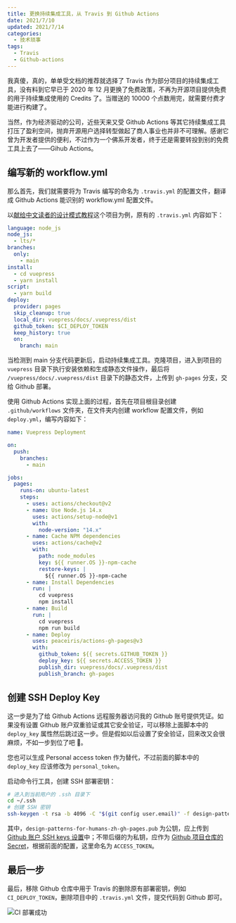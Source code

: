 ```yaml
---
title: 更换持续集成工具，从 Travis 到 Github Actions
date: 2021/7/10
updated: 2021/7/14
categories:
  - 技术琐事
tags:
  - Travis
  - Github-actions
---
```


我真傻，真的，单单受文档的推荐就选择了 Travis 作为部分项目的持续集成工具，没有料到它早已于 2020 年 12 月更换了免费政策，不再为开源项目提供免费的用于持续集成使用的 Credits 了。当赠送的 10000 个点数用完，就需要付费才能进行构建了。

当然，作为经济驱动的公司，近些天来又受 Github Actions 等其它持续集成工具打压了盈利空间，抛弃开源用户选择转型做起了商人事业也并非不可理解。感谢它曾为开发者提供的便利，不过作为一个佛系开发者，终于还是需要转投到别的免费工具上去了——Gihub Actions。

## 编写新的 workflow.yml

那么首先，我们就需要将为 Travis 编写的命名为 `.travis.yml` 的配置文件，翻译成 Github Actions 能识别的 workflow.yml 配置文件。

以[献给中文读者的设计模式教程](https://github.com/LolipopJ/design-patterns-for-humans-zh)这个项目为例，原有的 `.travis.yml` 内容如下：

```yml
language: node_js
node_js:
  - lts/*
branches:
  only:
    - main
install:
  - cd vuepress
  - yarn install
script:
  - yarn build
deploy:
  provider: pages
  skip_cleanup: true
  local_dir: vuepress/docs/.vuepress/dist
  github_token: $CI_DEPLOY_TOKEN
  keep_history: true
  on:
    branch: main
```

当检测到 main 分支代码更新后，启动持续集成工具。克隆项目，进入到项目的 `vuepress` 目录下执行安装依赖和生成静态文件操作，最后将 `/vuepress/docs/.vuepress/dist` 目录下的静态文件，上传到 `gh-pages` 分支，交给 Github 部署。

使用 Github Actions 实现上面的过程，首先在项目根目录创建 `.github/workflows` 文件夹，在文件夹内创建 workflow 配置文件，例如 `deploy.yml`，编写内容如下：

```yml
name: Vuepress Deployment

on:
  push:
    branches:
      - main

jobs:
  pages:
    runs-on: ubuntu-latest
    steps:
      - uses: actions/checkout@v2
      - name: Use Node.js 14.x
        uses: actions/setup-node@v1
        with:
          node-version: "14.x"
      - name: Cache NPM dependencies
        uses: actions/cache@v2
        with:
          path: node_modules
          key: ${{ runner.OS }}-npm-cache
          restore-keys: |
            ${{ runner.OS }}-npm-cache
      - name: Install Dependencies
        run: |
          cd vuepress
          npm install
      - name: Build
        run: |
          cd vuepress
          npm run build
      - name: Deploy
        uses: peaceiris/actions-gh-pages@v3
        with:
          github_token: ${{ secrets.GITHUB_TOKEN }}
          deploy_key: ${{ secrets.ACCESS_TOKEN }}
          publish_dir: vuepress/docs/.vuepress/dist
          publish_branch: gh-pages
```

## 创建 SSH Deploy Key

这一步是为了给 Github Actions 远程服务器访问我的 Github 账号提供凭证。如果没有设置 Github 账户双重验证或其它安全验证，可以移除上面脚本中的 `deploy_key` 属性然后跳过这一步。但是假如以后设置了安全验证，回来改又会很麻烦，不如一步到位了吧 🤗。

您也可以生成 Personal access token 作为替代，不过前面的脚本中的 `deploy_key` 应该修改为 `personal_token`。

启动命令行工具，创建 SSH 部署密钥：

```bash
# 进入到当前用户的 .ssh 目录下
cd ~/.ssh
# 创建 SSH 密钥
ssh-keygen -t rsa -b 4096 -C "$(git config user.email)" -f design-patterns-for-humans-zh-gh-pages
```

其中，`design-patterns-for-humans-zh-gh-pages.pub` 为公钥，应上传到 [Github 账户 SSH keys 设置](https://github.com/settings/keys)中；不带后缀的为私钥，应作为 [Github 项目仓库的 Secret](https://github.com/LolipopJ/design-patterns-for-humans-zh/settings/secrets/actions)，根据前面的配置，这里命名为 `ACCESS_TOKEN`。

## 最后一步

最后，移除 Github 仓库中用于 Travis 的删除原有部署密钥，例如 `CI_DEPLOY_TOKEN`，删除项目中的 `.travis.yml` 文件，提交代码到 Github 即可。

![CI 部署成功](https://cdn.jsdelivr.net/gh/lolipopj/LolipopJ.github.io/2021/07/09/switch-travis-to-github-workflow/deploy-finished.png)
